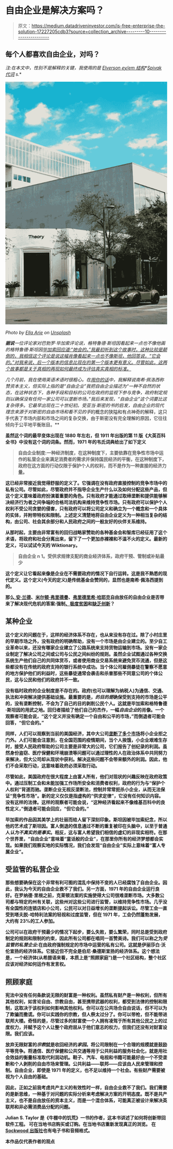 # 自由企业是解决方案吗？

> 原文：<https://medium.datadriveninvestor.com/is-free-enterprise-the-solution-17227205cdb3?source=collection_archive---------10----------------------->

## 每个人都喜欢自由企业，对吗？

*注:在本文中，性别不是解释的关键，我使用的是* [*Elverson ey/em 结构*](https://medium.com/@julianstaylor/the-junk-of-gender-8a99de5603b6)*[*Spivak 代词*](https://en.wikipedia.org/wiki/Spivak_pronoun) *s.**

*![](img/a459bfe10a9ce704508e356084d9c130.png)*

*Photo by [Ella Arie](https://unsplash.com/@ella_arie?utm_source=unsplash&utm_medium=referral&utm_content=creditCopyText) on [Unsplash](https://unsplash.com/s/photos/capitalism?utm_source=unsplash&utm_medium=referral&utm_content=creditCopyText)*

***据说**一位评论家对巴勃罗·毕加索评论说，格特鲁德·斯坦因看起来一点也不像他画的格特鲁德·斯坦因[毕加索回应道:“她会的。”我最初听到这个故事时，这种比较是颠倒的，我相信这个评论是说这幅肖像看起来一点也不像斯坦，他回答说，“它会的。”对我来说，后一个版本的信息比现在的第一个版本更有意义。尽管如此，这两个故事都是关于真相的再现如何最终成为评估真实真相的标准。](https://www.metmuseum.org/art/collection/search/210008443)*

*几个月前，我在使用英语术语时很粗心。在[用你的话](https://medium.com/@julianstaylor/use-your-words-c87c01f31bf4)中，我解释说南希·佩洛西称赞资本主义，但实际上指的是“自由企业”我把自由企业描述为“一种不自然的状态，在这种状态下，各种手段和目标的公司在政府的监视下参与竞争，政府制定规则以确保没有任何一家公司可以垄断市场。”我后来发现，“自由企业”这个词要比这复杂得多。它最早出现在二十世纪初。受亚当·斯密的书[](https://en.wikipedia.org/wiki/The_Wealth_of_Nations)*的启发，自由企业的现代理念来源于对斯密的自由市场和*看不见的手*的概念的狭隘和有点神奇的解释，这只手代表了市场内部和市场之间的复杂交换，由于斯密没有完全理解的原因，它往往倾向于公平地平衡账目。**

**虽然这个词的最早变体出现在 1880 年左右，但 1911 年出版的第 11 版《大英百科全书》中没有这个词的词条。然而，1971 年的韦氏词典给出了如下定义**

> **自由企业制度:一种经济制度，在这种制度下，主要依靠在竞争性市场中运作的私营企业来满足消费者的需求并保持国民经济的平衡，在这种制度下，政府在这方面的行动仅限于保护个人的权利，而不是作为一种直接的经济力量。**

**这已经非常接近我觉得舒服的定义了。它强调在没有政府直接控制的竞争市场中的私有公司。尽管如此，尽管政府并不指导企业生产什么以及如何分配这些产品，但这个定义意味着政府扮演着重要的角色。只有政府才能通过取缔垄断和提供能够解决经济行为者之间争端的合格司法机构来维持竞争性市场。只有政府可以保护个人权利不受公司贪婪的侵害，只有政府可以将公司定义和确立为一个概念和一个具体的实体，并附带特权和限制。上述定义清楚地将自由企业定义为一种相当复杂的结构，由公司、社会其余部分和人民政府之间的一般友好的伙伴关系维持。**

**从那时起，主要由非常富有的回归战略家赞助的各种基金会和智库已经征用了这个术语，将政府和社会分离出来，留下了一个更加赤裸裸和不温不火的定义。最新的定义，可以试试今天的 Wiktionary。**

> **自由企业 n 1。受供求规律支配的商业经济体系，政府干预、管制或补贴最少**

**这个定义让它看起来像是企业在不需要政府的情况下自行运转。这是我不熟悉的现代定义。这个定义(今天的定义)是传统基金会赞同的，显然也是南希·佩洛西提到的。**

**那么,[安·兰德](https://en.wikipedia.org/wiki/Ayn_Rand)、[米尔顿·弗里德曼](https://en.wikipedia.org/wiki/Milton_Friedman)、[弗里德里希·哈耶克](https://en.wikipedia.org/wiki/Friedrich_Hayek)自由放任的自由企业是否带来了解决现代危机的答案:强制[、](https://medium.com/@jenniferstanley_50218/in-american-capitalism-lack-of-medicareforall-is-state-sanctioned-discrimination-toward-the-afad79f37923)[极度贫困](https://medium.com/@the_wise_sloth/poverty-is-the-root-of-the-worlds-biggest-problems-and-predatory-capitalism-is-the-root-of-5e04e0770517)和[缺乏创新](https://medium.com/concoda/were-about-to-experience-the-fake-innovation-era-b84895e0295a)？**

## **某种企业**

**这个定义的问题在于，这样的经济体系不存在，也从来没有存在过。除了小村庄里的早期市场之外，没有政府的明确帮助，没有一个市场是由企业建立的。至少自工业革命以来，还没有哪家企业建立了公路系统来支持货物运输到市场。没有一家企业制定了解决公司之间或公司与公民之间纠纷的规则。虽然企业试图通过各种交换系统生产他们自己的共同体货币，或者使用商业交易系统来避免货币流通，但是这些都没有在传统的政府支持的银行系统中成功。当个体公司雇佣暴徒在警察不愿意的地方保护他们的利益时，这些暴徒通常会袭击和杀害那些不同意公司的个体公民，这与公民和他们的政府并不一致。**

**没有临时政府的企业制度是不存在的。政府(也可以理解为纳税人)为通信、交通、执法和冲突解决提供基础设施。最重要的是，*的目的是*确保受到支持的市场是公平的，没有垄断控制，不会为了自己的目的剥削公民个人。这就是毕加索和格特鲁德·斯坦因的用武之地。回归者描绘了他们自己的杰作，一幅*自由企业*的肖像。一个观察者可能会说，“这个定义并没有确定一个自由和公平的市场，”而倒退者可能会回答，“但它会的。”**

**同样，人们可以观察到当前的美国经济，其中大公司[垄断了多个市场](https://medium.com/the-food-issue-weapons-of-reason/global-food-industry-monopoly-monoculture-growing-corporate-profits-3df0ae5f7237)将小企业拒之门外。人们可能会注意到，在全国范围的疫情期间，当个人挨饿，小企业艰难生存时，接受人民政府帮助的公司主要是非常大的公司，它们报告了创纪录的利润。虽然身份盗窃、医疗保健和环境崩溃等问题可以通过理性的人在政治体系中共同努力来解决，但大公司却从现状中获利。解决这些问题不会带来额外的利润。因此，他们不会采取行动，这意味着政府必须采取行动。**

**尽管如此，美国政府在很大程度上由富人所有，他们对现状的兴趣反映在政府政策中。通过压制工会和未能加强工作场所安全和消费者权利，政府的行为与“保护个人权利”背道而驰。垄断企业无视反垄断法，控制并常常扼杀小企业，从而无法保证“竞争性市场”。新的定义仅仅是指虚构的“供求定律”，它没有任何知识内容。没有这样的法律。这样的观察者可能会说，“这种经济看起来不像维基百科中的良性定义，”倒退者可能会回应，“但它会的。”**

**毕加索的作品因其美学上的壮丽而给人留下深刻印象。斯坦因被毕加索纪念，所以他的艺术成了斯坦因。富人倒退的信息通过不断的重复被印在头脑中，以至于普通人*认为不真实的是事实*。相反，这与富人希望我们相信的虚幻的非现实相符。在那个世界里，“自由企业”意味着“童话般的企业”，在那里你所有的经济梦想都会实现。如果我们观察实地的实际情况，我们会发现“自由企业”实际上意味着“富人专属企业”。**

## **受监管的私营企业**

**那些想要确保在这个非常有利可图的混乱中保持不变的人已经腐蚀了自由企业。因此，我认为今天的自由企业救不了我们。另一方面，1971 年的自由企业运行良好。在罗纳德·里根之前，克莱顿法案的实施使得大公司很难垄断市场。大多数公司都与特定的州有关联，这些州对这些公司进行监管，以维持竞争性市场。几乎没有全国性的连锁店和小公司，公民可以对日益增长的垄断提起诉讼。尽管工会一直受到塔夫脱-哈特利法案的轻视和过度监管，但在 1971 年，工会仍然蓬勃发展，大约有 23%的工人参加。**

**公司可以在政府干预最少的情况下起步，要么失败，要么繁荣，同时总是受到政府制定的规则和限制的约束，因此所有公司都在唱同一首赞美诗。我们可以称之为*受监管的私营企业*:在由政府强制规定的市场中运营的私有公司。这就是伊丽莎白·沃伦宣扬的经济体系。它接近但不完全是伯尼·桑德斯宣扬的经济体系。这个想法是，一个经济体(从希腊语来看，本质上是“照顾家庭”)是一个社区结构，整个社区应该对经济如何运作有发言权。**

## **照顾家庭**

**宪法中没有任何条款说无限的财富是一种权利。虽然私有财产是一种权利，但所有其他权利，如言论自由、宗教自由，甚至携带武器的权利，都受到法律的控制和限制，这取决于该权利如何影响其他权利。你可以在公共场合自由说话，但不可以为了欺骗而撒谎。你可以实践你的宗教，但人祭太过分了。你可以带枪，但不能带进联邦大楼。奇怪的是，尽管过多的财富使一个人拥有凌驾于所有其他公民之上的过度权力，并赋予这个人让整个政府屈从于他们意志的权力，但我们还没有对财富设限。我们应该。**

**放弃无限财富的*宗教*就是收回经济的*家园*。将公司限制在一个合理的规模就是鼓励平等竞争。将通信、医疗保健和公共交通等用于公共利益的服务社会化，就是用社会效益的衡量标准取代利润动机。鞋子、汽车、电视和书籍可能最好由一个不受垄断和个人剥削的自由市场来管理。公共利益——联邦——应该由人民来管理和控制。自由企业，即使是 1971 年的定义，也不足以维持一个社会。有些财产需要被视为个人自由的基础。**

**因此，正如之前我考虑共产主义的有效性时一样，自由企业救不了我们。我们需要的是新思维，一种基于对问题的实际分析来考虑解决方案的开明态度。既不是共产主义，也不是自由放任的资本主义，而是一个混合体系，可能真正被设计来解决英联邦和非必需消费品分配的问题。**

**Julian S. Taylor 是《牛棚中的饥荒》一书的作者，这本书讲述了如何将创新带回软件工程。
可在当地书店购买或订购。在当地书店重新发现真正的浏览。
在 [Sockwood 出版社](https://sockwood.com/)也有电子书和音频格式。**

**本作品仅代表作者的观点**